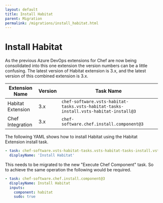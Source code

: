 ```yaml
---
layout: default
title: Install Habitat
parent: Migration
permalink: /migrations/install_habitat.html
---
```


# Install Habitat

As the previous Azure DevOps extensions for Chef are now being consolidated into this one extension the version numbers can be a little confusing. The latest version of Habitat extension is 3.x, and the latest version of this combined extension is 3.x.

| Extension Name | Version | Task Name |
|---|---|---|
| Habitat Extension | 3.x | `chef-software.vsts-habitat-tasks.vsts-habitat-tasks-install.vsts-habitat-install@3` |
| Chef Integration | 3.x | `chef-software.chef.install.component@3` | 

The following YAML shows how to install Habitat using the Habitat Extension install task.

```yaml
- task: chef-software.vsts-habitat-tasks.vsts-habitat-tasks-install.vsts-habitat-install@3
  displayName: 'Install Habitat'
```

This needs to be migrated to the new "Execute Chef Component" task. So to achieve the same operation the following would be required.

```yaml
- task: chef-software.chef.install.component@3
  displayName: Install Habitat
  inputs:
    component: habitat
    sudo: true
```
